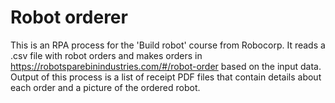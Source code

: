 # Robot orderer
This is an RPA process for the 'Build robot' course from Robocorp. It reads a .csv file with robot orders and makes orders in https://robotsparebinindustries.com/#/robot-order based on the input data. Output of this process is a list of receipt PDF files that contain details about each order and a picture of the ordered robot.